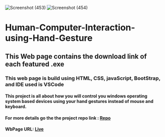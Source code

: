 ![Screenshot (453)](https://github.com/adityapandey1111/Human-Computer-Interaction-using-Hand-Gesture/assets/114282369/c736a95f-e75e-4ee1-9622-da19f58d04fd)
![Screenshot (454)](https://github.com/adityapandey1111/Human-Computer-Interaction-using-Hand-Gesture/assets/114282369/9395eca0-aca6-474b-81c9-548cbb21165d)
# Human-Computer-Interaction-using-Hand-Gesture
## This Web page contains the download link of each featured .exe

### This web page is build using HTML, CSS, javaScript, BootStrap, and IDE used is VSCode

#### This project is all about how you will control you windows operating system based devices using your hand gestures instead of mouse and keyboard.
#### For more details go the the project repo link : [Repo](https://github.com/adityapandey1111/Human-Computer-Interaction-using-Gestures)
#### WbPage URL: [Live](https://human-computer-interaction-using-gest.netlify.app/)

